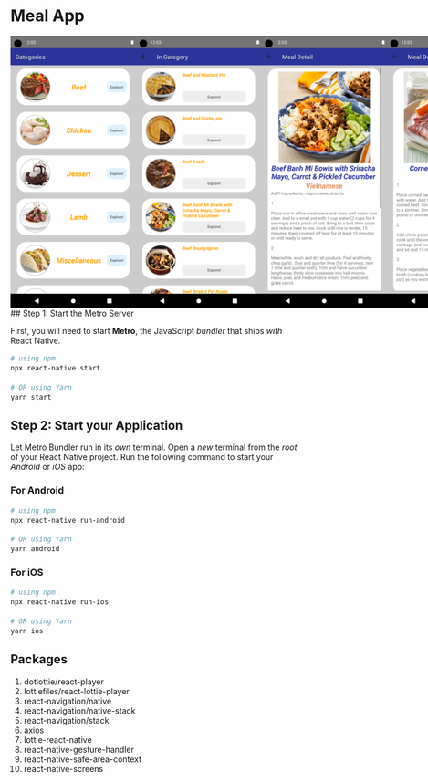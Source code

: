 # Meal App

<div style="display:flex">
<img src="../Assets/Screenshot_1703775662.png" alt="drawing" width="220"/>
<img src="../Assets/Screenshot_1703775666.png" alt="drawing" width="220"/>
<img src="../Assets/Screenshot_1703775669.png" alt="drawing" width="220"/>
<img src="../Assets/Screenshot_1703775684.png" alt="drawing" width="220"/>
</div>
## Step 1: Start the Metro Server

First, you will need to start **Metro**, the JavaScript _bundler_ that ships _with_ React Native.

```bash
# using npm
npx react-native start

# OR using Yarn
yarn start
```

## Step 2: Start your Application

Let Metro Bundler run in its _own_ terminal. Open a _new_ terminal from the _root_ of your React Native project. Run the following command to start your _Android_ or _iOS_ app:

### For Android

```bash
# using npm
npx react-native run-android

# OR using Yarn
yarn android
```

### For iOS

```bash
# using npm
npx react-native run-ios

# OR using Yarn
yarn ios
```

## Packages

1. dotlottie/react-player
2. lottiefiles/react-lottie-player
3. react-navigation/native
4. react-navigation/native-stack
5. react-navigation/stack
6. axios
7. lottie-react-native
8. react-native-gesture-handler
9. react-native-safe-area-context
10. react-native-screens

